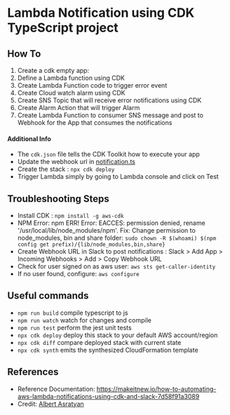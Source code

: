 # Lambda Notification using CDK TypeScript project

## How To
1. Create a cdk empty app:
2. Define a Lambda function using CDK
3. Create Lambda Function code to trigger error event
4. Create Cloud watch alarm using CDK
5. Create SNS Topic that will receive error notifications using CDK
6. Create Alarm Action that will trigger Alarm
7. Create Lambda Function to consumer SNS message and post to Webhook for the App that consumes the notifications

#### Additional Info
- The `cdk.json` file tells the CDK Toolkit how to execute your app
- Update the webhook url in [notification.ts](./lib/lambdas/notification.ts#2)
- Create the stack : `npx cdk deploy`
- Trigger Lambda simply by going to Lambda console and click on Test


## Troubleshooting Steps
- Install CDK : `npm install -g aws-cdk`
- NPM Error: npm ERR! Error: EACCES: permission denied, rename '/usr/local/lib/node_modules/npm'. Fix: Change permission to node_modules, bin and share folder: `sudo chown -R $(whoami) $(npm config get prefix)/{lib/node_modules,bin,share}`
- Create Webhook URL in Slack to post notifications : Slack > Add App > Incoming Webhooks > Add > Copy Webhook URL
- Check for user signed on as aws user: `aws sts get-caller-identity`
- If no user found, configure: `aws configure`


## Useful commands

* `npm run build`   compile typescript to js
* `npm run watch`   watch for changes and compile
* `npm run test`    perform the jest unit tests
* `npx cdk deploy`  deploy this stack to your default AWS account/region
* `npx cdk diff`    compare deployed stack with current state
* `npx cdk synth`   emits the synthesized CloudFormation template


## References
- Reference Documentation: https://makeitnew.io/how-to-automating-aws-lambda-notifications-using-cdk-and-slack-7d58f91a3089
- Credit: [Albert Asratyan](https://medium.com/@goradux)
